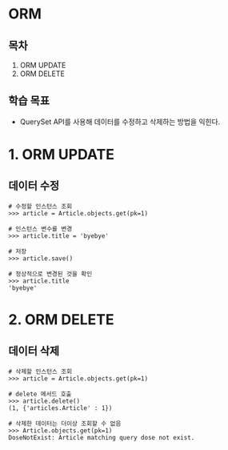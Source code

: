 # ORM
## 목차
1. ORM UPDATE
2. ORM DELETE
## 학습 목표
* QuerySet API를 사용해 데이터를 수정하고 삭제하는 방법을 익힌다.

# 1. ORM UPDATE
## 데이터 수정
```shell
# 수정할 인스턴스 조회
>>> article = Article.objects.get(pk=1)

# 인스턴스 변수를 변경
>>> article.title = 'byebye'

# 저장
>>> article.save()

# 정상적으로 변경된 것을 확인
>>> article.title
'byebye'
```

# 2. ORM DELETE
## 데이터 삭제
```shell
# 삭제할 인스턴스 조회
>>> article = Article.objects.get(pk=1)

# delete 메서드 호출
>>> article.delete()
(1, {'articles.Article' : 1})

# 삭제한 데이터는 더이상 조회할 수 없음
>>> Article.objects.get(pk=1)
DoseNotExist: Article matching query dose not exist.
```